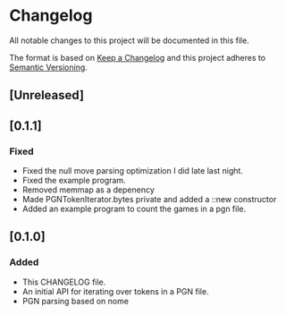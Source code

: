 # Changelog
All notable changes to this project will be documented in this file.

The format is based on [Keep a Changelog](http://keepachangelog.com/en/1.0.0/)
and this project adheres to [Semantic Versioning](http://semver.org/spec/v2.0.0.html).

## [Unreleased]

## [0.1.1]
### Fixed
- Fixed the null move parsing optimization I did late last night.
- Fixed the example program.
- Removed memmap as a depenency
- Made PGNTokenIterator.bytes private and added a ::new constructor
- Added an example program to count the games in a pgn file.

## [0.1.0]
### Added
- This CHANGELOG file.
- An initial API for iterating over tokens in a PGN file.
- PGN parsing based on nome
